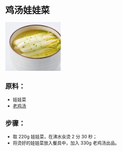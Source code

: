 # 鸡汤娃娃菜

![鸡汤娃娃菜](../images/鸡汤娃娃菜.jpg)

## 原料：

- 娃娃菜
- [老鸡汤](/汤/老鸡汤.md)

## 步骤：

- 取 220g 娃娃菜，在沸水汆烫 2 分 30 秒；
- 将烫好的娃娃菜放入餐具中，加入 330g 老鸡汤出品。
